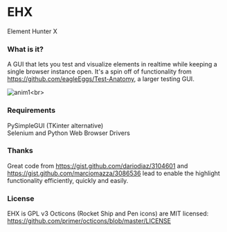 # EHX
Element Hunter X

### What is it?

A GUI that lets you test and visualize elements in realtime while keeping a single browser instance open.
It's a spin off of functionality from https://github.com/eagleEggs/Test-Anatomy, a larger testing GUI.

![anim1](https://github.com/eagleEggs/testStream/blob/master/EHXimg.png?)<br>

### Requirements

PySimpleGUI (TKinter alternative)<br>
Selenium and Python Web Browser Drivers

### Thanks

Great code from https://gist.github.com/dariodiaz/3104601 and https://gist.github.com/marciomazza/3086536 lead to enable the highlight functionality efficiently, quickly and easily.

### License

EHX is GPL v3
Octicons (Rocket Ship and Pen icons) are MIT licensed: https://github.com/primer/octicons/blob/master/LICENSE
